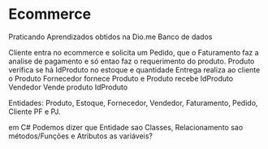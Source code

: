 # Ecommerce
Praticando Aprendizados obtidos na Dio.me Banco de dados

Cliente entra no ecommerce e solicita um Pedido, que o Faturamento faz a analise de pagamento e só entao faz o requerimento do produto.
Produto verifica se há IdProduto no estoque e quantidade
Entrega realiza ao cliente o Produto
Fornecedor fornece Produto e Produto recebe IdProduto
Vendedor Vende produto IdProduto

Entidades: Produto, Estoque, Fornecedor, Vendedor, Faturamento, Pedido, Cliente PF e PJ.

em C# Podemos dizer que Entidade sao Classes, Relacionamento sao métodos/Funções e Atributos as variáveis?
